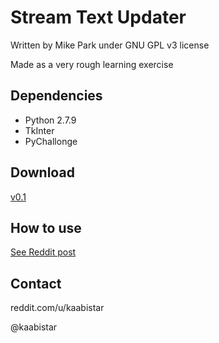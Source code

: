 # Stream Text Updater
Written by Mike Park under GNU GPL v3 license

Made as a very rough learning exercise

## Dependencies
* Python 2.7.9
* TkInter
* PyChallonge

## Download
[v0.1](https://mega.co.nz/#!55twkZYC!CVQ2JaTS0thILURV4L5lTdGRjUJuwc3xaisa2T1gGCE)

## How to use
[See Reddit post](http://www.reddit.com/r/smashbros/comments/2vbtww/i_made_stream_text_updater_a_tool_that_helps/)

## Contact
reddit.com/u/kaabistar

@kaabistar